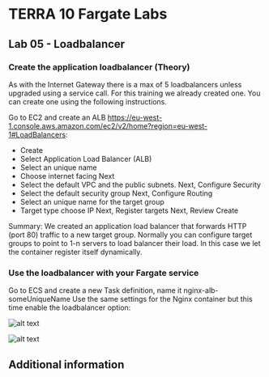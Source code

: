 # TERRA 10 Fargate Labs

## Lab 05 - Loadbalancer

### Create the application loadbalancer (Theory)
As with the Internet Gateway there is a max of 5 loadbalancers unless upgraded using a service call.
For this training we already created one. You can create one using the following instructions.

Go to EC2 and create an ALB
https://eu-west-1.console.aws.amazon.com/ec2/v2/home?region=eu-west-1#LoadBalancers:

- Create
- Select Application Load Balancer (ALB)
- Select an unique name
- Choose internet facing
Next
- Select the default VPC and the public subnets.
Next, Configure Security
- Select the default security group
Next, Configure Routing
- Select an unique name for the target group
- Target type choose IP
Next, Register targets
Next, Review
Create

Summary:
We created an application load balancer that forwards HTTP (port 80) traffic to a new target group. Normally you can configure target groups to point to 1-n servers to load balancer their load. In this case we let the container register itself dynamically.


### Use the loadbalancer with your Fargate service
Go to ECS and create a new Task definition, name it nginx-alb-someUniqueName
Use the same settings for the Nginx container but this time enable the loadbalancer option:

![alt text](https://github.com/terra10/codefest_ecsfargate/raw/master/lab05-loadbalancer/lab05-alb.png "ALB")

![alt text](https://github.com/terra10/codefest_ecsfargate/raw/master/lab05-loadbalancer/lab05-container2alb.png "ALB 2")

## Additional information
